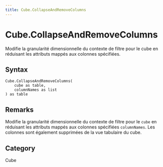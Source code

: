 ```yaml
---
title: Cube.CollapseAndRemoveColumns
---
```


# Cube.CollapseAndRemoveColumns


Modifie la granularité dimensionnelle du contexte de filtre pour le cube en réduisant les attributs mappés aux colonnes spécifiées.


## Syntax

```powerquery
Cube.CollapseAndRemoveColumns(
    cube as table,
    columnNames as list
) as table
```


## Remarks

Modifie la granularité dimensionnelle du contexte de filtre pour le <code>cube</code> en réduisant les attributs mappés aux colonnes spécifiées <code>columnNames</code>. Les colonnes sont également supprimées de la vue tabulaire du cube.



## Category
Cube

